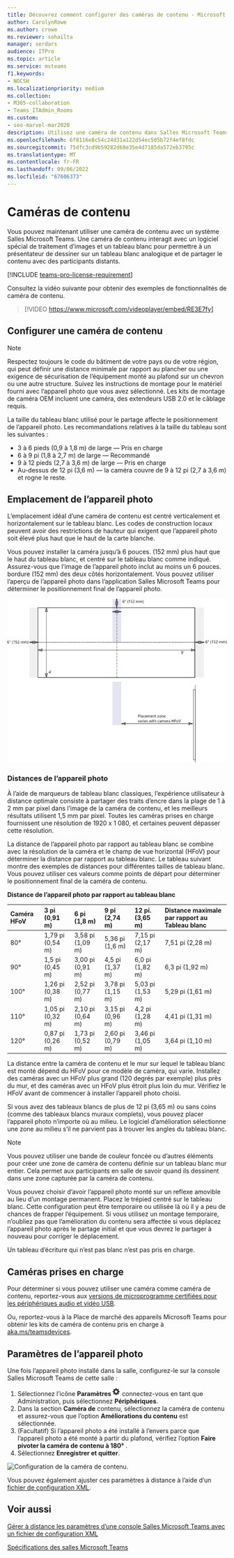 ```yaml
---
title: Découvrez comment configurer des caméras de contenu - Microsoft Teams
author: CarolynRowe
ms.author: crowe
ms.reviewer: sohailta
manager: serdars
audience: ITPro
ms.topic: article
ms.service: msteams
f1.keywords:
- NOCSH
ms.localizationpriority: medium
ms.collection:
- M365-collaboration
- Teams_ITAdmin_Rooms
ms.custom:
- seo-marvel-mar2020
description: Utilisez une caméra de contenu dans Salles Microsoft Teams qui interagit avec le logiciel de traitement d’images pour permettre aux présentateurs de dessiner sur un tableau blanc analogique.
ms.openlocfilehash: 6f8116e8c54c24d31a122d54ec505b72f4ef8fdc
ms.sourcegitcommit: 75dfc3cd9b59282d68e35e4d7185da572eb3795c
ms.translationtype: MT
ms.contentlocale: fr-FR
ms.lasthandoff: 09/06/2022
ms.locfileid: "67606373"
---
```

# <a name="content-cameras"></a>Caméras de contenu

Vous pouvez maintenant utiliser une caméra de contenu avec un système Salles Microsoft Teams. Une caméra de contenu interagit avec un logiciel spécial de traitement d’images et un tableau blanc pour permettre à un présentateur de dessiner sur un tableau blanc analogique et de partager le contenu avec des participants distants.

[!INCLUDE [teams-pro-license-requirement](../includes/teams-pro-license-requirement.md)]

Consultez la vidéo suivante pour obtenir des exemples de fonctionnalités de caméra de contenu.

> [!VIDEO https://www.microsoft.com/videoplayer/embed/RE3E7fy]

## <a name="set-up-a-content-camera"></a>Configurer une caméra de contenu

> [!NOTE]
> Respectez toujours le code du bâtiment de votre pays ou de votre région, qui peut définir une distance minimale par rapport au plancher ou une exigence de sécurisation de l’équipement monté au plafond sur un chevron ou une autre structure. Suivez les instructions de montage pour le matériel fourni avec l’appareil photo que vous avez sélectionné. Les kits de montage de caméra OEM incluent une caméra, des extendeurs USB 2.0 et le câblage requis.

La taille du tableau blanc utilisé pour le partage affecte le positionnement de l’appareil photo. Les recommandations relatives à la taille du tableau sont les suivantes :

- 3 à 6 pieds (0,9 à 1,8 m) de large — Pris en charge
- 6 à 9 pi (1,8 à 2,7 m) de large — Recommandé
- 9 à 12 pieds (2,7 à 3,6 m) de large — Pris en charge
- Au-dessus de 12 pi (3,6 m) — la caméra couvre de 9 à 12 pi (2,7 à 3,6 m) et rogne le reste.

## <a name="camera-location"></a>Emplacement de l’appareil photo

L’emplacement idéal d’une caméra de contenu est centré verticalement et horizontalement sur le tableau blanc. Les codes de construction locaux peuvent avoir des restrictions de hauteur qui exigent que l’appareil photo soit élevé plus haut que le haut de la carte blanche.

Vous pouvez installer la caméra jusqu’à 6 pouces. (152 mm) plus haut que le haut du tableau blanc, et centré sur le tableau blanc comme indiqué. Assurez-vous que l’image de l’appareil photo inclut au moins un 6 pouces. bordure (152 mm) des deux côtés horizontalement. Vous pouvez utiliser l’aperçu de l’appareil photo dans l’application Salles Microsoft Teams pour déterminer le positionnement final de l’appareil photo.

![Diagramme de positionnement de la caméra de contenu.](../media/Magic-whiteboard.png)

### <a name="camera-distances"></a>Distances de l’appareil photo

À l’aide de marqueurs de tableau blanc classiques, l’expérience utilisateur à distance optimale consiste à partager des traits d’encre dans la plage de 1 à 2 mm par pixel dans l’image de la caméra de contenu, et les meilleurs résultats utilisent 1,5 mm par pixel. Toutes les caméras prises en charge fournissent une résolution de 1920 x 1 080, et certaines peuvent dépasser cette résolution.

La distance de l’appareil photo par rapport au tableau blanc se combine avec la résolution de la caméra et le champ de vue horizontal (HFoV) pour déterminer la distance par rapport au tableau blanc. Le tableau suivant montre des exemples de distances pour différentes tailles de tableau blanc. Vous pouvez utiliser ces valeurs comme points de départ pour déterminer le positionnement final de la caméra de contenu.

**Distance de l’appareil photo par rapport au tableau blanc**

| Caméra HFoV |3 pi (0,91 m)     | 6 pi (1,8 m)    | 9 pi (2,74 m)        |12 pi.  (3,65 m)         | Distance maximale par rapport au Tableau blanc  |
|:---         |:---               |:---                |:---                 |:---             | :--- |
| 80°         | 1,79 pi (0,54 m) | 3,58 pi (1,09 m)  | 5,36 pi (1,6 m)    |7,15 pi (2,17 m) |7,51 pi (2,28 m) |
| 90°         | 1,5 pi (0,45 m) | 3,00 pi (0,91 m)   | 4,5 pi (1,37 m)    |6,0 pi (1,82 m)    |6,3 pi (1,92 m) |
| 100°        | 1,26 pi (0,38 m)| 2,52 pi (0,77 m)   | 3,78 pi (1,15 m)   |5,03 pi (1,53 m)   |5,29 pi (1,61 m) |
| 110°        | 1,05 pi (0,32 m)| 2,10 pi (0,64 m)   | 3,15 pi (0,96 m)   |4,2 pi (1,28 m)    |4,41 pi (1,31 m) |
| 120°        | 0,87 pi (0,26 m)| 1,73 pi (0,52 m)   | 2,60 pi (0,79 m)   |3,46 pi (1,05 m)   |3,64 pi (1,10 m) |
             

La distance entre la caméra de contenu et le mur sur lequel le tableau blanc est monté dépend du HFoV pour ce modèle de caméra, qui varie. Installez des caméras avec un HFoV plus grand (120 degrés par exemple) plus près du mur, et des caméras avec un HFoV plus étroit plus loin du mur. Vérifiez le HFoV avant de commencer à installer l’appareil photo choisi.

Si vous avez des tableaux blancs de plus de 12 pi (3,65 m) ou sans coins (comme des tableaux blancs muraux complets), vous pouvez placer l’appareil photo n’importe où au milieu. Le logiciel d’amélioration sélectionne une zone au milieu s’il ne parvient pas à trouver les angles du tableau blanc.

> [!NOTE]
> Vous pouvez utiliser une bande de couleur foncée ou d’autres éléments pour créer une zone de caméra de contenu définie sur un tableau blanc mur entier. Cela permet aux participants en salle de savoir quand ils dessinent dans une zone capturée par la caméra de contenu.
>
> Vous pouvez choisir d’avoir l’appareil photo monté sur un reflexe amovible au lieu d’un montage permanent. Placez le trépied centré sur le tableau blanc. Cette configuration peut être temporaire ou utilisée là où il y a peu de chances de frapper l’équipement. Si vous utilisez un montage temporaire, n’oubliez pas que l’amélioration du contenu sera affectée si vous déplacez l’appareil photo après le partage initial et que vous devrez le partager à nouveau pour corriger le déplacement.
>
> Un tableau d’écriture qui n’est pas blanc n’est pas pris en charge.

## <a name="supported-cameras"></a>Caméras prises en charge

Pour déterminer si vous pouvez utiliser une caméra comme caméra de contenu, reportez-vous aux [versions de microprogramme certifiées pour les périphériques audio et vidéo USB](requirements.md#certified-firmware-versions-for-usb-audio-and-video-peripherals).

Ou, reportez-vous à la Place de marché des appareils Microsoft Teams pour obtenir les kits de caméra de contenu pris en charge à [aka.ms/teamsdevices](https://aka.ms/teamsdevices).

## <a name="camera-settings"></a>Paramètres de l’appareil photo

Une fois l’appareil photo installé dans la salle, configurez-le sur la console Salles Microsoft Teams de cette salle :

1. Sélectionnez l’icône **Paramètres**![,](../media/70f1b43f-16d6-4172-9139-71d845c4ed5c.png) connectez-vous en tant que Administration, puis sélectionnez **Périphériques**.
2. Dans la section **Caméra de** contenu, sélectionnez la caméra de contenu et assurez-vous que l’option **Améliorations du contenu** est sélectionnée.
3. (Facultatif) Si l’appareil photo a été installé à l’envers parce que l’appareil photo a été monté à partir du plafond, vérifiez l’option **Faire pivoter la caméra de contenu à 180°** .
4. Sélectionnez **Enregistrer et quitter**.

![Configuration de la caméra de contenu.](../media/content-camera1.png)

Vous pouvez également ajuster ces paramètres à distance à l’aide d’un [fichier de configuration XML](xml-config-file.md).

## <a name="see-also"></a>Voir aussi

[Gérer à distance les paramètres d’une console Salles Microsoft Teams avec un fichier de configuration XML](xml-config-file.md)

[Spécifications des salles Microsoft Teams](requirements.md)


